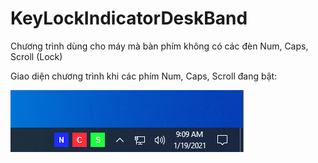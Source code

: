 # KeyLockIndicatorDeskBand
Chương trình dùng cho máy mà bàn phím không có các đèn Num, Caps, Scroll (Lock)

Giao diện chương trình khi các phím Num, Caps, Scroll đang bật:

![Alt text](Out/img/GUI.png?raw=true "Giao diện")